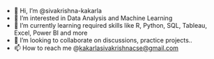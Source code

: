 - 👋 Hi, I’m @sivakrishna-kakarla
- 👀 I’m interested in Data Analysis and Machine Learning
- 🌱 I’m currently learning required skills like R, Python, SQL, Tableau, Excel, Power BI  and more
- 💞️ I’m looking to collaborate on discussions, practice projects..
- 📫 How to reach me @kakarlasivakrishnacse@gmail.com

<!---
sivakrishna-kakarla/sivakrishna-kakarla is a ✨ special ✨ repository because its `README.md` (this file) appears on your GitHub profile.
You can click the Preview link to take a look at your changes.
--->
